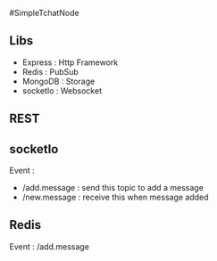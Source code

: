 #SimpleTchatNode

## Libs
* Express : Http Framework
* Redis : PubSub
* MongoDB : Storage
* socketIo : Websocket

## REST


## socketIo
Event :
* /add.message : send this topic to add a message
* /new.message : receive this when message added

## Redis
Event : /add.message
